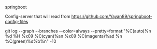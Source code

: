 springboot

Config-server that will read from https://github.com/Yayan89/springboot-config-files


git log --graph --branches --color=always --pretty=format:"%C(auto)%n %d %H %x09 %C(cyan)%an %x09 %C(magenta)%ad %n %C(green)%s%b%n" -10
